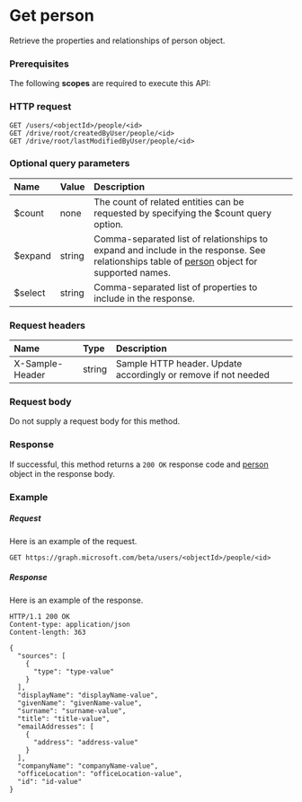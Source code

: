 # Get person

Retrieve the properties and relationships of person object.
### Prerequisites
The following **scopes** are required to execute this API: 
### HTTP request
<!-- { "blockType": "ignored" } -->
```http
GET /users/<objectId>/people/<id>
GET /drive/root/createdByUser/people/<id>
GET /drive/root/lastModifiedByUser/people/<id>
```
### Optional query parameters
|Name|Value|Description|
|:---------------|:--------|:-------|
|$count|none|The count of related entities can be requested by specifying the $count query option.|
|$expand|string|Comma-separated list of relationships to expand and include in the response. See relationships table of [person](../resources/person.md) object for supported names. |
|$select|string|Comma-separated list of properties to include in the response.|

### Request headers
| Name       | Type | Description|
|:-----------|:------|:----------|
| X-Sample-Header  | string  | Sample HTTP header. Update accordingly or remove if not needed|

### Request body
Do not supply a request body for this method.
### Response
If successful, this method returns a `200 OK` response code and [person](../resources/person.md) object in the response body.
### Example
##### Request
Here is an example of the request.
<!-- {
  "blockType": "request",
  "name": "get_person"
}-->
```http
GET https://graph.microsoft.com/beta/users/<objectId>/people/<id>
```
##### Response
Here is an example of the response.
<!-- {
  "blockType": "response",
  "truncated": false,
  "@odata.type": "microsoft.graph.person"
} -->
```http
HTTP/1.1 200 OK
Content-type: application/json
Content-length: 363

{
  "sources": [
    {
      "type": "type-value"
    }
  ],
  "displayName": "displayName-value",
  "givenName": "givenName-value",
  "surname": "surname-value",
  "title": "title-value",
  "emailAddresses": [
    {
      "address": "address-value"
    }
  ],
  "companyName": "companyName-value",
  "officeLocation": "officeLocation-value",
  "id": "id-value"
}
```

<!-- uuid: 8fcb5dbc-d5aa-4681-8e31-b001d5168d79
2015-10-25 14:57:30 UTC -->
<!-- {
  "type": "#page.annotation",
  "description": "Get person",
  "keywords": "",
  "section": "documentation",
  "tocPath": ""
}-->
